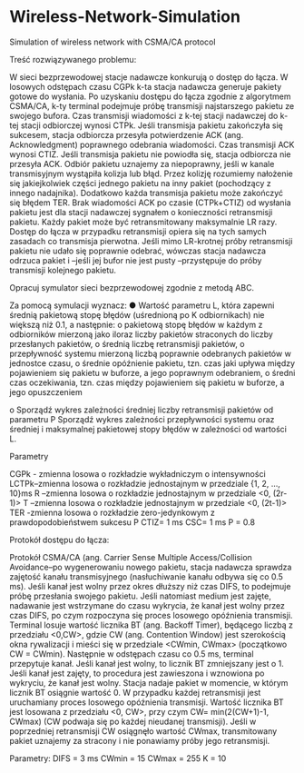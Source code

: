 # Wireless-Network-Simulation
Simulation of wireless network with CSMA/CA protocol

Treść rozwiązywanego problemu:

W sieci bezprzewodowej stacje nadawcze konkurują o dostęp do łącza.
W losowych odstępach czasu CGPk k-ta stacja nadawcza generuje pakiety gotowe do wysłania.
Po uzyskaniu dostępu do łącza zgodnie z algorytmem CSMA/CA, k-ty terminal podejmuje próbę transmisji najstarszego pakietu ze swojego bufora. Czas transmisji wiadomości z k-tej stacji nadawczej do k-tej stacji odbiorczej wynosi CTPk. 
Jeśli transmisja pakietu zakończyła się sukcesem, stacja odbiorcza przesyła potwierdzenie ACK (ang. Acknowledgment) poprawnego odebrania wiadomości.
Czas transmisji ACK wynosi CTIZ. Jeśli transmisja pakietu nie powiodła się, stacja odbiorcza nie przesyła ACK. Odbiór pakietu uznajemy za niepoprawny, jeśli w kanale transmisyjnym wystąpiła kolizja lub błąd.
Przez kolizję rozumiemy nałożenie się jakiejkolwiek części jednego pakietu na inny pakiet (pochodzący z innego nadajnika). Dodatkowo każda transmisja pakietu może zakończyć się błędem TER.
Brak wiadomości ACK po czasie (CTPk+CTIZ) od wysłania pakietu jest dla stacji nadawczej sygnałem o konieczności retransmisji pakietu. Każdy pakiet może być retransmitowany maksymalnie LR razy.
Dostęp do łącza w przypadku retransmisji opiera się na tych samych zasadach co transmisja pierwotna.
Jeśli mimo LR-krotnej próby retransmisji pakietu nie udało się poprawnie odebrać, wówczas stacja nadawcza odrzuca pakiet i –jeśli jej bufor nie jest pusty –przystępuje do próby transmisji kolejnego pakietu.

Opracuj symulator sieci bezprzewodowej zgodnie z metodą ABC.

Za pomocą symulacji wyznacz:
● Wartość parametru L, która zapewni średnią pakietową stopę błędów (uśrednioną po K   odbiornikach) nie większą niż 0.1, a następnie:
o pakietową stopę błędów w każdym z odbiorników mierzoną jako iloraz liczby pakietów straconych do liczby przesłanych pakietów,
o średnią liczbę retransmisji pakietów,
o przepływność systemu mierzoną liczbą poprawnie odebranych pakietów w jednostce czasu,
o średnie opóźnienie pakietu, tzn. czas jaki upływa między pojawieniem się pakietu w buforze, a jego poprawnym odebraniem,
o średni czas oczekiwania, tzn. czas między pojawieniem się pakietu w buforze, a jego opuszczeniem

o Sporządź wykres zależności średniej liczby retransmisji pakietów od parametru P Sporządź wykres zależności przepływności systemu oraz średniej i maksymalnej pakietowej stopy błędów w zależności od wartości L.
	


Parametry

CGPk - zmienna losowa o rozkładzie wykładniczym o intensywności 
LCTPk–zmienna losowa o rozkładzie jednostajnym w przedziale {1, 2, ..., 10}ms
R –zmienna losowa o rozkładzie jednostajnym w przedziale <0, (2r-1)>
T –zmienna losowa o rozkładzie jednostajnym w przedziale <0, (2t-1)>
TER -zmienna losowa o rozkładzie zero-jedynkowym z prawdopodobieństwem sukcesu P
CTIZ= 1 ms
CSC= 1 ms
P = 0.8

Protokół dostępu do łącza:

Protokół CSMA/CA (ang. Carrier Sense Multiple Access/Collision Avoidance–po wygenerowaniu nowego pakietu, stacja nadawcza sprawdza zajętość kanału transmisyjnego (nasłuchiwanie kanału odbywa się co 0.5 ms). Jeśli kanał jest wolny przez okres dłuższy niż czas DIFS, to podejmuje próbę przesłania swojego pakietu. Jeśli natomiast medium jest zajęte, nadawanie jest wstrzymane do czasu wykrycia, że kanał jest wolny przez czas DIFS, po czym rozpoczyna się proces losowego opóźnienia transmisji. Terminal losuje wartość licznika BT (ang. Backoff Timer), będącego liczbą z przedziału <0,CW>, gdzie CW (ang. Contention Window) jest szerokością okna rywalizacji i mieści się w przedziale <CWmin, CWmax> (początkowo CW = CWmin). Następnie w odstępach czasu co 0.5 ms, terminal przepytuje kanał. Jeśli kanał jest wolny, to licznik BT zmniejszany jest o 1. Jeśli kanał jest zajęty, to procedura jest zawieszona i wznowiona po wykryciu, że kanał jest wolny. Stacja nadaje pakiet w momencie, w którym licznik BT osiągnie wartość 0.
W przypadku każdej retransmisji jest uruchamiany proces losowego opóźnienia transmisji. Wartość licznika BT jest losowana z przedziału <0, CW>, przy czym CW= min(2(CW+1)-1, CWmax) (CW podwaja się po każdej nieudanej transmisji). Jeśli w poprzedniej retransmisji CW osiągnęło wartość CWmax, transmitowany pakiet uznajemy za stracony i nie ponawiamy próby jego retransmisji.

Parametry:
DIFS = 3 ms
CWmin = 15
CWmax = 255
K = 10
